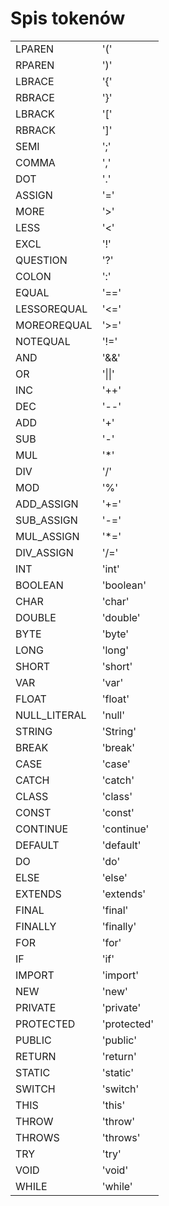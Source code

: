 # Spis tokenów
|               	|              	|
|---------------	|--------------	|
| LPAREN        	| '('         	|
| RPAREN        	| ')'         	|
| LBRACE        	| '{'         	|
| RBRACE        	| '}'         	|
| LBRACK        	| '['         	|
| RBRACK        	| ']'         	|
| SEMI          	| ';'         	|
| COMMA         	| ','         	|
| DOT           	| '.'         	|
| ASSIGN        	| '='         	|
| MORE          	| '>'         	|
| LESS          	| '<'         	|
| EXCL          	| '!'         	|
| QUESTION      	| '?'         	|
| COLON         	| ':'         	|
| EQUAL         	| '=='        	|
| LESSOREQUAL   	| '<='        	|
| MOREOREQUAL   	| '>='        	|
| NOTEQUAL      	| '!='        	|
| AND           	| '&&'        	|
| OR            	| '\|\|'      	|
| INC           	| '++'        	|
| DEC           	| '--'        	|
| ADD           	| '+'         	|
| SUB           	| '-'         	|
| MUL           	| '*'         	|
| DIV           	| '/'         	|
| MOD           	| '%'         	|
| ADD_ASSIGN    	| '+='        	|
| SUB_ASSIGN    	| '-='        	|
| MUL_ASSIGN    	| '*='        	|
| DIV_ASSIGN    	| '/='        	|
| INT           	| 'int'       	|
| BOOLEAN       	| 'boolean'   	|
| CHAR          	| 'char'      	|
| DOUBLE        	| 'double'    	|
| BYTE          	| 'byte'      	|
| LONG          	| 'long'      	|
| SHORT         	| 'short'     	|
| VAR           	| 'var'       	|
| FLOAT         	| 'float'     	|
| NULL_LITERAL  	| 'null'      	|
| STRING        	| 'String'    	|
| BREAK         	| 'break'     	|
| CASE          	| 'case'      	|
| CATCH         	| 'catch'     	|
| CLASS         	| 'class'     	|
| CONST         	| 'const'     	|
| CONTINUE      	| 'continue'  	|
| DEFAULT       	| 'default'   	|
| DO            	| 'do'        	|
| ELSE          	| 'else'      	|
| EXTENDS       	| 'extends'   	|
| FINAL         	| 'final'     	|
| FINALLY       	| 'finally'   	|
| FOR           	| 'for'       	|
| IF            	| 'if'        	|
| IMPORT        	| 'import'    	|
| NEW           	| 'new'       	|
| PRIVATE       	| 'private'   	|
| PROTECTED     	| 'protected' 	|
| PUBLIC        	| 'public'    	|
| RETURN        	| 'return'    	|
| STATIC        	| 'static'    	|
| SWITCH        	| 'switch'    	|
| THIS          	| 'this'      	|
| THROW         	| 'throw'     	|
| THROWS        	| 'throws'    	|
| TRY           	| 'try'       	|
| VOID          	| 'void'      	|
| WHILE         	| 'while'     	|
